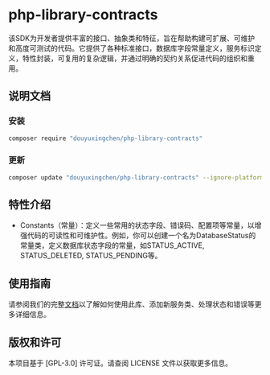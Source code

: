 # php-library-contracts
该SDK为开发者提供丰富的接口、抽象类和特征，旨在帮助构建可扩展、可维护和高度可测试的代码。它提供了各种标准接口，数据库字段常量定义，服务标识定义，特性封装，可复用的复杂逻辑，并通过明确的契约关系促进代码的组织和重用。

## 说明文档

### 安装 
```bash
composer require "douyuxingchen/php-library-contracts"
```

### 更新
```bash
composer update "douyuxingchen/php-library-contracts" --ignore-platform-reqs
```

## 特性介绍
- Constants（常量）：定义一些常用的状态字段、错误码、配置项等常量，以增强代码的可读性和可维护性。例如，你可以创建一个名为DatabaseStatus的常量类，定义数据库状态字段的常量，如STATUS_ACTIVE, STATUS_DELETED, STATUS_PENDING等。

## 使用指南
请参阅我们的完整[文档](docs)以了解如何使用此库、添加新服务类、处理状态和错误等更多详细信息。

## 版权和许可
本项目基于 [GPL-3.0] 许可证。请查阅 LICENSE 文件以获取更多信息。
